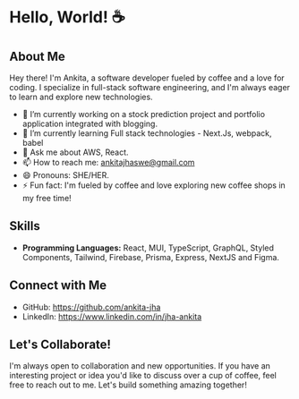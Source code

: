 
# Hello, World! ☕️

## About Me

Hey there! I'm Ankita, a software developer fueled by coffee and a love for coding. I specialize in full-stack software engineering, and I'm always eager to learn and explore new technologies.

- 🔭 I’m currently working on a stock prediction project and portfolio application integrated with blogging.
- 🌱 I’m currently learning Full stack technologies - Next.Js, webpack, babel 
- 💬 Ask me about AWS, React.
- 📫 How to reach me: ankitajhaswe@gmail.com
- 😄 Pronouns: SHE/HER.
- ⚡ Fun fact: I'm fueled by coffee and love exploring new coffee shops in my free time!

## Skills

- **Programming Languages:** React, MUI, TypeScript, GraphQL, Styled Components, Tailwind, Firebase, Prisma, Express, NextJS and Figma.

## Connect with Me

- GitHub: https://github.com/ankita-jha
- LinkedIn: https://www.linkedin.com/in/jha-ankita


## Let's Collaborate!

I'm always open to collaboration and new opportunities. If you have an interesting project or idea you'd like to discuss over a cup of coffee, feel free to reach out to me. Let's build something amazing together!

